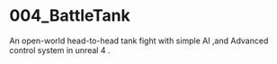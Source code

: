 # 004_BattleTank
An open-world head-to-head tank fight with simple AI ,and Advanced control system in unreal 4 .

